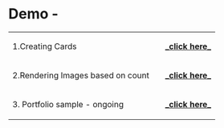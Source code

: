 # Demo -
<table>
<tr>
<td>
1.Creating Cards
<td>
<td>
<a href="https://dev-kumaresan.github.io/creating-cards/" target="_blank"><b><font><p>_click here_</p></font></b></a>
</td>
</tr>
 <tr>
<td>
2.Rendering Images based on count
<td>
<td>
<a href="https://dev-kumaresan.github.io/render-check-DOM-JS/" target="_blank"><b><font><p>_click here_</p></font></b></a>
</td>
</tr>
 <td>
 3. Portfolio sample - ongoing
<td>
<td>
<a href="https://dev-kumaresan.github.io/portfolio/" target="_blank"><b><font><p>_click here_</p></font></b></a>
</td>
</tr>
</table>


